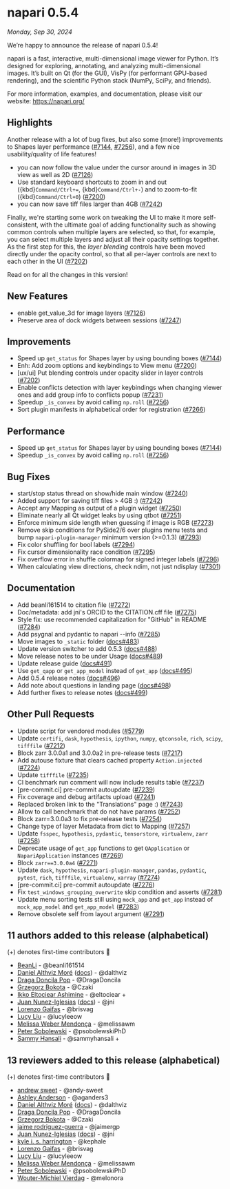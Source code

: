 # napari 0.5.4

*Monday, Sep 30, 2024*

We’re happy to announce the release of napari 0.5.4!

napari is a fast, interactive, multi-dimensional image viewer for Python. It’s designed for exploring, annotating, and analyzing multi-dimensional images. It’s built on Qt (for the GUI), VisPy (for performant GPU-based rendering), and the scientific Python stack (NumPy, SciPy, and friends).

For more information, examples, and documentation, please visit our website: https://napari.org/

## Highlights

Another release with a lot of bug fixes, but also some (more!) improvements to
Shapes layer performance ([#7144](https://github.com/napari/napari/pull/7144),
[#7256](https://github.com/napari/napari/pull/7256)), and a few nice
usability/quality of life features!

- you can now follow the value under the cursor around in images in 3D view as
  well as 2D ([#7126](https://github.com/napari/napari/pull/7126))
- Use standard keyboard shortcuts to zoom in and out ({kbd}`Command/Ctrl+=`,
  {kbd}`Command/Ctrl+-`) and to zoom-to-fit ({kbd}`Command/Ctrl+0`)
  ([#7200](https://github.com/napari/napari/pull/7200))
- you can now save tiff files larger than 4GB
  ([#7242](https://github.com/napari/napari/pull/7242))

Finally, we're starting some work on tweaking the UI to make it more
self-consistent, with the ultimate goal of adding functionality such as showing
common controls when multiple layers are selected, so that, for example, you
can select multiple layers and adjust all their opacity settings together. As
the first step for this, the *layer blending* controls have been moved directly
under the opacity control, so that all per-layer controls are next to each
other in the UI ([#7202](https://github.com/napari/napari/pull/7202))

Read on for all the changes in this version!

## New Features

- enable get_value_3d for image layers ([#7126](https://github.com/napari/napari/pull/7126))
- Preserve area of dock widgets between sessions ([#7247](https://github.com/napari/napari/pull/7247))

## Improvements

- Speed up `get_status` for Shapes layer by using bounding boxes ([#7144](https://github.com/napari/napari/pull/7144))
- Enh: Add zoom options and keybindings to View menu ([#7200](https://github.com/napari/napari/pull/7200))
- [ux/ui] Put blending controls under opacity slider in layer controls ([#7202](https://github.com/napari/napari/pull/7202))
- Enable conflicts detection with layer keybindings when changing viewer ones and add group info to conflicts popup ([#7231](https://github.com/napari/napari/pull/7231))
- Speedup `_is_convex` by avoid calling `np.roll` ([#7256](https://github.com/napari/napari/pull/7256))
- Sort plugin manifests in alphabetical order for registration ([#7266](https://github.com/napari/napari/pull/7266))

## Performance

- Speed up `get_status` for Shapes layer by using bounding boxes ([#7144](https://github.com/napari/napari/pull/7144))
- Speedup `_is_convex` by avoid calling `np.roll` ([#7256](https://github.com/napari/napari/pull/7256))

## Bug Fixes

- start/stop status thread on show/hide main window ([#7240](https://github.com/napari/napari/pull/7240))
- Added support for saving tiff files > 4GB :) ([#7242](https://github.com/napari/napari/pull/7242))
- Accept any Mapping as output of a plugin widget ([#7250](https://github.com/napari/napari/pull/7250))
- Eliminate nearly all Qt widget leaks by using qtbot ([#7251](https://github.com/napari/napari/pull/7251))
- Enforce minimum side length when guessing if image is RGB ([#7273](https://github.com/napari/napari/pull/7273))
- Remove skip conditions for PySide2/6 over plugins menu tests and bump `napari-plugin-manager` minimum version (>=0.1.3) ([#7293](https://github.com/napari/napari/pull/7293))
- Fix color shuffling for bool labels ([#7294](https://github.com/napari/napari/pull/7294))
- Fix cursor dimensionality race condition ([#7295](https://github.com/napari/napari/pull/7295))
- Fix overflow error in shuffle colormap for signed integer labels ([#7296](https://github.com/napari/napari/pull/7296))
- When calculating view directions, check ndim, not just ndisplay ([#7301](https://github.com/napari/napari/pull/7301))

## Documentation

- Add beanli161514 to citation file ([#7272](https://github.com/napari/napari/pull/7272))
- Doc/metadata: add jni's ORCID to the CITATION.cff file ([#7275](https://github.com/napari/napari/pull/7275))
- Style fix: use recommended capitalization for "GitHub" in README ([#7284](https://github.com/napari/napari/pull/7284))
- Add psygnal and pydantic to napari --info ([#7285](https://github.com/napari/napari/pull/7285))
- Move images to `_static` folder ([docs#483](https://github.com/napari/docs/pull/483))
- Update version switcher to add 0.5.3 ([docs#488](https://github.com/napari/docs/pull/488))
- Move release notes to be under Usage ([docs#489](https://github.com/napari/docs/pull/489))
- Update release guide ([docs#491](https://github.com/napari/docs/pull/491))
- Use `get_qapp` or `get_app_model` instead of `get_app` ([docs#495](https://github.com/napari/docs/pull/495))
- Add 0.5.4 release notes ([docs#496](https://github.com/napari/docs/pull/496))
- Add note about questions in landing page ([docs#498](https://github.com/napari/docs/pull/498))
- Add further fixes to release notes ([docs#499](https://github.com/napari/docs/pull/499))

## Other Pull Requests

- Update script for vendored modules ([#5779](https://github.com/napari/napari/pull/5779))
- Update `certifi`, `dask`, `hypothesis`, `ipython`, `numpy`, `qtconsole`, `rich`, `scipy`, `tifffile` ([#7212](https://github.com/napari/napari/pull/7212))
- Block zarr 3.0.0a1 and 3.0.0a2 in pre-release tests ([#7217](https://github.com/napari/napari/pull/7217))
- Add autouse fixture that clears cached property `Action.injected` ([#7224](https://github.com/napari/napari/pull/7224))
- Update `tifffile` ([#7235](https://github.com/napari/napari/pull/7235))
- CI benchmark run comment will now include results table ([#7237](https://github.com/napari/napari/pull/7237))
- [pre-commit.ci] pre-commit autoupdate ([#7239](https://github.com/napari/napari/pull/7239))
- Fix coverage and debug artifacts upload ([#7241](https://github.com/napari/napari/pull/7241))
- Replaced broken link to the "Translations" page :) ([#7243](https://github.com/napari/napari/pull/7243))
- Allow to call benchmark that do not have params ([#7252](https://github.com/napari/napari/pull/7252))
- Block zarr=3.0.0a3 to fix pre-release tests ([#7254](https://github.com/napari/napari/pull/7254))
- Change type of layer Metadata from dict to Mapping ([#7257](https://github.com/napari/napari/pull/7257))
- Update `fsspec`, `hypothesis`, `pydantic`, `tensorstore`, `virtualenv`, `zarr` ([#7258](https://github.com/napari/napari/pull/7258))
- Deprecate usage of `get_app` functions to get `QApplication` or `NapariApplication` instances ([#7269](https://github.com/napari/napari/pull/7269))
- Block `zarr==3.0.0a4` ([#7271](https://github.com/napari/napari/pull/7271))
- Update `dask`, `hypothesis`, `napari-plugin-manager`, `pandas`, `pydantic`, `pytest`, `rich`, `tifffile`, `virtualenv`, `xarray` ([#7274](https://github.com/napari/napari/pull/7274))
- [pre-commit.ci] pre-commit autoupdate ([#7276](https://github.com/napari/napari/pull/7276))
- Fix `test_windows_grouping_overwrite` skip condition and asserts ([#7281](https://github.com/napari/napari/pull/7281))
- Update menu sorting tests still using `mock_app` and `get_app` instead of `mock_app_model` and `get_app_model` ([#7283](https://github.com/napari/napari/pull/7283))
- Remove obsolete self from layout argument ([#7291](https://github.com/napari/napari/pull/7291))

## 11 authors added to this release (alphabetical)

(+) denotes first-time contributors 🥳

- [BeanLi](https://github.com/napari/napari/commits?author=beanli161514) - @beanli161514
- [Daniel Althviz Moré](https://github.com/napari/napari/commits?author=dalthviz) ([docs](https://github.com/napari/docs/commits?author=dalthviz)) - @dalthviz
- [Draga Doncila Pop](https://github.com/napari/napari/commits?author=DragaDoncila) - @DragaDoncila
- [Grzegorz Bokota](https://github.com/napari/napari/commits?author=Czaki) - @Czaki
- [Ikko Eltociear Ashimine](https://github.com/napari/napari/commits?author=eltociear) - @eltociear +
- [Juan Nunez-Iglesias](https://github.com/napari/napari/commits?author=jni) ([docs](https://github.com/napari/docs/commits?author=jni)) - @jni
- [Lorenzo Gaifas](https://github.com/napari/napari/commits?author=brisvag) - @brisvag
- [Lucy Liu](https://github.com/napari/napari/commits?author=lucyleeow) - @lucyleeow
- [Melissa Weber Mendonça](https://github.com/napari/docs/commits?author=melissawm) - @melissawm
- [Peter Sobolewski](https://github.com/napari/napari/commits?author=psobolewskiPhD) - @psobolewskiPhD
- [Sammy Hansali](https://github.com/napari/napari/commits?author=sammyhansali) - @sammyhansali +

## 13 reviewers added to this release (alphabetical)

(+) denotes first-time contributors 🥳

- [andrew sweet](https://github.com/napari/docs/commits?author=andy-sweet) - @andy-sweet
- [Ashley Anderson](https://github.com/napari/docs/commits?author=aganders3) - @aganders3
- [Daniel Althviz Moré](https://github.com/napari/napari/commits?author=dalthviz) ([docs](https://github.com/napari/docs/commits?author=dalthviz)) - @dalthviz
- [Draga Doncila Pop](https://github.com/napari/napari/commits?author=DragaDoncila) - @DragaDoncila
- [Grzegorz Bokota](https://github.com/napari/napari/commits?author=Czaki) - @Czaki
- [jaime rodriguez-guerra](https://github.com/napari/docs/commits?author=jaimergp) - @jaimergp
- [Juan Nunez-Iglesias](https://github.com/napari/napari/commits?author=jni) ([docs](https://github.com/napari/docs/commits?author=jni)) - @jni
- [kyle i. s. harrington](https://github.com/napari/docs/commits?author=kephale) - @kephale
- [Lorenzo Gaifas](https://github.com/napari/napari/commits?author=brisvag) - @brisvag
- [Lucy Liu](https://github.com/napari/napari/commits?author=lucyleeow) - @lucyleeow
- [Melissa Weber Mendonça](https://github.com/napari/docs/commits?author=melissawm) - @melissawm
- [Peter Sobolewski](https://github.com/napari/napari/commits?author=psobolewskiPhD) - @psobolewskiPhD
- [Wouter-Michiel Vierdag](https://github.com/napari/docs/commits?author=melonora) - @melonora
